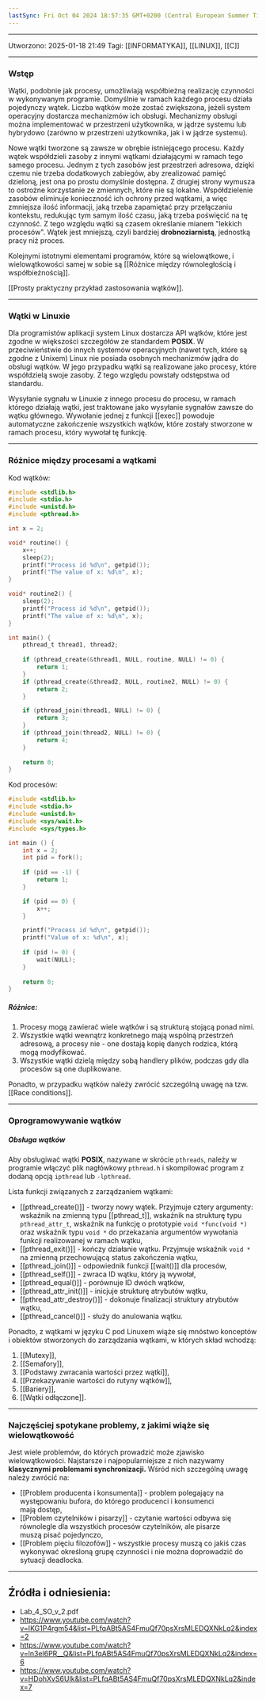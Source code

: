 ```yaml
---
lastSync: Fri Oct 04 2024 18:57:35 GMT+0200 (Central European Summer Time)
---
```


---
Utworzono: 2025-01-18 21:49
Tagi: [[INFORMATYKA]], [[LINUX]], [[C]]

---

### **Wstęp**
Wątki, podobnie jak procesy, umożliwiają współbieżną realizację czynności w wykonywanym programie. Domyślnie w ramach każdego procesu działa pojedynczy wątek. Liczba wątków może zostać zwiększona, jeżeli system operacyjny dostarcza mechanizmów ich obsługi. Mechanizmy obsługi można implementować w przestrzeni użytkownika, w jądrze systemu lub hybrydowo (zarówno w przestrzeni użytkownika, jak i w jądrze systemu).

Nowe wątki tworzone są zawsze w obrębie istniejącego procesu. Każdy wątek współdzieli zasoby z innymi wątkami działającymi w ramach tego samego procesu. Jednym z tych zasobów jest przestrzeń adresowa, dzięki czemu nie trzeba dodatkowych zabiegów, aby zrealizować pamięć dzieloną, jest ona po prostu domyślnie dostępna. Z drugiej strony wymusza to ostrożne korzystanie ze zmiennych, które nie są lokalne. Współdzielenie zasobów eliminuje konieczność ich ochrony przed wątkami, a więc zmniejsza ilość informacji, jaką trzeba zapamiętać przy przełączaniu kontekstu, redukując tym samym ilość czasu, jaką trzeba poświęcić na tę czynność. Z tego względu wątki są czasem określanie mianem "lekkich procesów". Wątek jest mniejszą, czyli bardziej **drobnoziarnistą**, jednostką pracy niż proces.

Kolejnymi istotnymi elementami programów, które są wielowątkowe, i wielowątkowości samej w sobie są [[Różnice między równoległością i współbieżnością]]. 

[[Prosty praktyczny przykład zastosowania wątków]].

---

### **Wątki w Linuxie**
Dla programistów aplikacji system Linux dostarcza API wątków, które jest zgodne w większości szczegółów ze standardem **POSIX**. W przeciwieństwie do innych systemów operacyjnych (nawet tych, które są zgodne z Unixem) Linux nie posiada osobnych mechanizmów jądra do obsługi wątków. W jego przypadku wątki są realizowane jako procesy, które współdzielą swoje zasoby. Z tego względu powstały odstępstwa od standardu.

Wysyłanie sygnału w Linuxie z innego procesu do procesu, w ramach którego działają wątki, jest traktowane jako wysyłanie sygnałów zawsze do wątku głównego. Wywołanie jednej z funkcji [[exec]] powoduje automatyczne zakończenie wszystkich wątków, które zostały stworzone w ramach procesu, który wywołał tę funkcję.

---
### **Różnice między procesami a wątkami**
Kod wątków:

```c
#include <stdlib.h>
#include <stdio.h>
#include <unistd.h>
#include <pthread.h>

int x = 2;

void* routine() {
	x++;
	sleep(2);
	printf("Process id %d\n", getpid());
	printf("The value of x: %d\n", x);
}

void* routine2() {
	sleep(2);
	printf("Process id %d\n", getpid());
	printf("The value of x: %d\n", x);
}

int main() {
	pthread_t thread1, thread2;
	
	if (pthread_create(&thread1, NULL, routine, NULL) != 0) {
		return 1;
	}
	if (pthread_create(&thread2, NULL, routine2, NULL) != 0) {
		return 2;
	}

	if (pthread_join(thread1, NULL) != 0) {
		return 3;
	}
	if (pthread_join(thread2, NULL) != 0) {
		return 4;
	}
	
	return 0;
}
```

Kod procesów:

```c
#include <stdlib.h>
#include <stdio.h>
#include <unistd.h>
#include <sys/wait.h>
#include <sys/types.h>

int main () {
	int x = 2;
	int pid = fork();
	
	if (pid == -1) {
		return 1;
	}

	if (pid == 0) {
		x++;
	}

	printf("Process id %d\n", getpid());
	printf("Value of x: %d\n", x);
	
	if (pid != 0) {
		wait(NULL);
	}
	
	return 0;
}
```

##### **Różnice:**
1. Procesy mogą zawierać wiele wątków i są strukturą stojącą ponad nimi.
2. Wszystkie wątki wewnątrz konkretnego mają wspólną przestrzeń adresową, a procesy nie - one dostają kopię danych rodzica, którą mogą modyfikować.
3. Wszystkie wątki dzielą między sobą handlery plików, podczas gdy dla procesów są one duplikowane.

Ponadto, w przypadku wątków należy zwrócić szczególną uwagę na tzw. [[Race conditions]].

---
### **Oprogramowywanie wątków**
##### Obsługa wątków
Aby obsługiwać wątki **POSIX**, nazywane w skrócie `pthreads`, należy w programie włączyć plik nagłówkowy `pthread.h` i skompilować program z dodaną opcją `ipthread` lub `-lpthread`.

Lista funkcji związanych z zarządzaniem wątkami:
- [[pthread_create()]] - tworzy nowy wątek. Przyjmuje cztery argumenty: wskaźnik na zmienną typu [[pthread_t]], wskaźnik na strukturę typu `pthread_attr_t`, wskaźnik na funkcję o prototypie `void *func(void *)` oraz wskaźnik typu `void *` do przekazania argumentów wywołania funkcji realizowanej w ramach wątku,
- [[pthread_exit()]] - kończy działanie wątku. Przyjmuje wskaźnik `void *` na zmienną przechowującą status zakończenia wątku, 
- [[pthread_join()]] - odpowiednik funkcji [[wait()]] dla procesów,
- [[pthread_self()]] - zwraca ID wątku, który ją wywołał,
- [[pthread_equal()]] - porównuje ID dwóch wątków,
- [[pthread_attr_init()]] - inicjuje strukturę atrybutów wątku,
- [[pthread_attr_destroy()]] - dokonuje finalizacji struktury atrybutów wątku,
- [[pthread_cancel()]] - służy do anulowania wątku.

Ponadto, z wątkami w języku C pod Linuxem wiąże się mnóstwo konceptów i obiektów stworzonych do zarządzania wątkami, w których skład wchodzą:
1. [[Mutexy]],
2. [[Semafory]],
3. [[Podstawy zwracania wartości przez wątki]],
4. [[Przekazywanie wartości do rutyny wątków]],
5. [[Bariery]],
6. [[Wątki odłączone]].

---
### **Najczęściej spotykane problemy, z jakimi wiąże się wielowątkowość**
Jest wiele problemów, do których prowadzić może zjawisko wielowątkowości. Najstarsze i najpopularniejsze z nich nazywamy **klasycznymi problemami synchronizacji.** Wśród nich szczególną uwagę należy zwrócić na:
- [[Problem producenta i konsumenta]] - problem polegający na występowaniu bufora, do którego producenci i konsumenci mają dostęp,
- [[Problem czytelników i pisarzy]] - czytanie wartości odbywa się równolegle dla wszystkich procesów czytelników, ale pisarze muszą pisać pojedynczo,
- [[Problem pięciu filozofów]] - wszystkie procesy muszą co jakiś czas wykonywać określoną grupę czynności i nie można doprowadzić do sytuacji deadlocka.

---
## Źródła i odniesienia:
- Lab_4_SO_v_2.pdf
- https://www.youtube.com/watch?v=IKG1P4rgm54&list=PLfqABt5AS4FmuQf70psXrsMLEDQXNkLq2&index=2
- https://www.youtube.com/watch?v=ln3el6PR__Q&list=PLfqABt5AS4FmuQf70psXrsMLEDQXNkLq2&index=6
- https://www.youtube.com/watch?v=HDohXvS6UIk&list=PLfqABt5AS4FmuQf70psXrsMLEDQXNkLq2&index=7